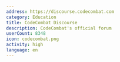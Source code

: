 ```yaml
---
address: https://discourse.codecombat.com
category: Education
title: CodeCombat Discourse
description: CodeCombat's official forum
userCount: 8348
icon: codecombat.png
activity: high
language: en
---
```

